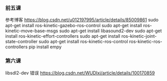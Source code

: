 
### 前五课
参考博客
https://blog.csdn.net/u012197995/article/details/85009861
sudo apt-get install ros-kinetic-gazebo-ros-control
sudo apt-get install ros-kinetic-move-base-msgs
sudo apt-get install libasound2-dev
sudo apt-get install ros-kinetic-effort-controllers
sudo apt-get install ros-kinetic-joint-state-controller
sudo apt-get install ros-kinetic-ros-control ros-kinetic-ros-controllers
pip install empy
### 第六课
libsdl2-dev 错误 
https://blog.csdn.net/WUDIxi/article/details/100170859

